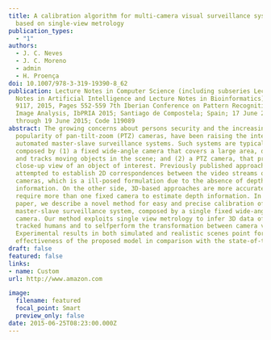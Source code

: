 ```yaml
---
title: A calibration algorithm for multi-camera visual surveillance systems
  based on single-view metrology
publication_types:
  - "1"
authors:
  - J. C. Neves
  - J. C. Moreno
  - admin
  - H. Proença
doi: 10.1007/978-3-319-19390-8_62
publication: Lecture Notes in Computer Science (including subseries Lecture
  Notes in Artificial Intelligence and Lecture Notes in Bioinformatics) Volume
  9117, 2015, Pages 552-559 7th Iberian Conference on Pattern Recognition and
  Image Analysis, IbPRIA 2015; Santiago de Compostela; Spain; 17 June 2015
  through 19 June 2015; Code 119089
abstract: The growing concerns about persons security and the increasing
  popularity of pan-tilt-zoom (PTZ) cameras, have been raising the interest on
  automated master-slave surveillance systems. Such systems are typically
  composed by (1) a fixed wide-angle camera that covers a large area, detects
  and tracks moving objects in the scene; and (2) a PTZ camera, that provides a
  close-up view of an object of interest. Previously published approaches
  attempted to establish 2D correspondences between the video streams of both
  cameras, which is a ill-posed formulation due to the absence of depth
  information. On the other side, 3D-based approaches are more accurate but
  require more than one fixed camera to estimate depth information. In this
  paper, we describe a novel method for easy and precise calibration of a
  master-slave surveillance system, composed by a single fixed wide-angle
  camera. Our method exploits single view metrology to infer 3D data of the
  tracked humans and to selfperform the transformation between camera views.
  Experimental results in both simulated and realistic scenes point for the
  effectiveness of the proposed model in comparison with the state-of-the-art.
draft: false
featured: false
links:
- name: Custom
url: http://www.amazon.com

image:
  filename: featured
  focal_point: Smart
  preview_only: false
date: 2015-06-25T08:23:00.000Z
---
```

